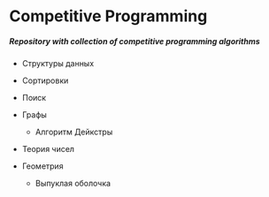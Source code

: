 # Competitive Programming

##### Repository with collection of competitive programming algorithms

- Структуры данных

- Сортировки 

- Поиск

- Графы
  - Алгоритм Дейкстры

- Теория чисел

- Геометрия
  - Выпуклая оболочка
